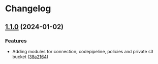 # Changelog

## [1.1.0](https://github.com/fixer-coder/terraform-projects/compare/terraform-aws-dev-tools-codepipeline-v1.0.0...terraform-aws-dev-tools-codepipeline-v1.1.0) (2024-01-02)


### Features

* Adding modules for connection, codepipeline, policies and private s3 bucket ([38a2164](https://github.com/fixer-coder/terraform-projects/commit/38a216472e72006e99248a5c2cf624e4066e8a58))
